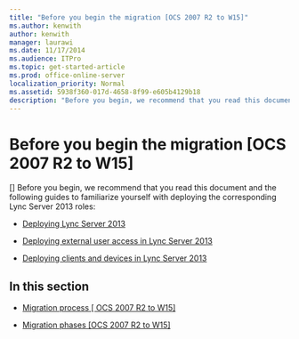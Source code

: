 ```yaml
---
title: "Before you begin the migration [OCS 2007 R2 to W15]"
ms.author: kenwith
author: kenwith
manager: laurawi
ms.date: 11/17/2014
ms.audience: ITPro
ms.topic: get-started-article
ms.prod: office-online-server
localization_priority: Normal
ms.assetid: 5938f360-017d-4658-8f99-e605b4129b18
description: "Before you begin, we recommend that you read this document and the following guides to familiarize yourself with deploying the corresponding Lync Server 2013 roles:"
---
```


# Before you begin the migration [OCS 2007 R2 to W15]
[]
Before you begin, we recommend that you read this document and the following guides to familiarize yourself with deploying the corresponding Lync Server 2013 roles:
  
- [Deploying Lync Server 2013](deploying-lync-server-2013.md)
    
- [Deploying external user access in Lync Server 2013](deploying-external-user-access.md)
    
- [Deploying clients and devices in Lync Server 2013](deploying-clients-and-devices.md)
    
## In this section

- [Migration process [ OCS 2007 R2 to W15]](migration-processocs-2007-r2-to-w15.md)
    
- [Migration phases [OCS 2007 R2 to W15]](migration-phases-ocs-2007-r2-to-w15.md)
    

